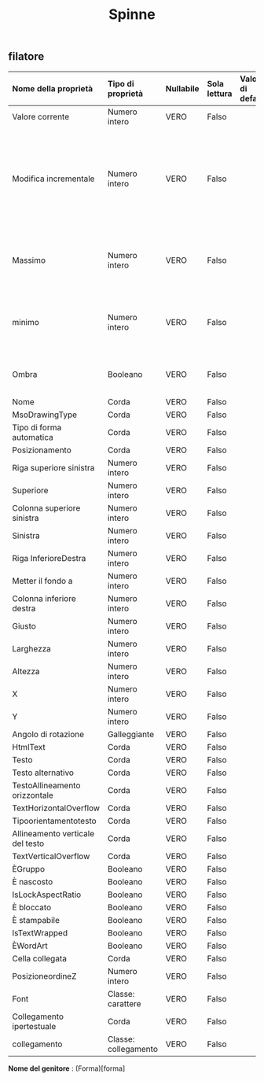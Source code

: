 ﻿---
title: Spinne
second_title: Aspose.Cells Cloud Documen
type: docs
url: /it/specification/model/spinner/
description: "Aspose.Cells Specifica modello Cloud: Spinner. Gestisci facilmente Excel e altri fogli di calcolo con funzionalità come apertura, generazione, modifica, divisione, unione, confronto e conversione"
weight: 50
---
## **filatore**

 

| Nome della proprietà| Tipo di proprietà| Nullabile| Sola lettura| Valore di default| Descrizione|
|:- |:- |:- |:- |:- |:- |
| Valore corrente| Numero intero| VERO| Falso|| Ottiene o imposta il valore corrente.|
| Modifica incrementale| Numero intero| VERO| Falso|| Ottiene o imposta la quantità di incremento della barra di scorrimento o della casella di selezione durante lo scorrimento di una riga.|
| Massimo| Numero intero| VERO| Falso|| Ottiene o imposta il valore massimo di una barra di scorrimento o di un intervallo di selezione.|
| minimo| Numero intero| VERO| Falso|| Ottiene o imposta il valore minimo di una barra di scorrimento o di un intervallo di selezione.|
| Ombra| Booleano| VERO| Falso|| Indica se la forma ha un'ombreggiatura 3D.|
| Nome| Corda| VERO| Falso|||
| MsoDrawingType| Corda| VERO| Falso|||
| Tipo di forma automatica| Corda| VERO| Falso|||
| Posizionamento| Corda| VERO| Falso|||
| Riga superiore sinistra| Numero intero| VERO| Falso|||
| Superiore| Numero intero| VERO| Falso|||
| Colonna superiore sinistra| Numero intero| VERO| Falso|||
| Sinistra| Numero intero| VERO| Falso|||
| Riga InferioreDestra| Numero intero| VERO| Falso|||
| Metter il fondo a| Numero intero| VERO| Falso|||
| Colonna inferiore destra| Numero intero| VERO| Falso|||
| Giusto| Numero intero| VERO| Falso|||
| Larghezza| Numero intero| VERO| Falso|||
| Altezza| Numero intero| VERO| Falso|||
| X| Numero intero| VERO| Falso|||
| Y| Numero intero| VERO| Falso|||
| Angolo di rotazione| Galleggiante| VERO| Falso|||
| HtmlText| Corda| VERO| Falso|||
| Testo| Corda| VERO| Falso|||
| Testo alternativo| Corda| VERO| Falso|||
| TestoAllineamento orizzontale| Corda| VERO| Falso|||
| TextHorizontalOverflow| Corda| VERO| Falso|||
| Tipoorientamentotesto| Corda| VERO| Falso|||
| Allineamento verticale del testo| Corda| VERO| Falso|||
| TextVerticalOverflow| Corda| VERO| Falso|||
| ÈGruppo| Booleano| VERO| Falso|||
| È nascosto| Booleano| VERO| Falso|||
| IsLockAspectRatio| Booleano| VERO| Falso|||
| È bloccato| Booleano| VERO| Falso|||
| È stampabile| Booleano| VERO| Falso|||
| IsTextWrapped| Booleano| VERO| Falso|||
| ÈWordArt| Booleano| VERO| Falso|||
| Cella collegata| Corda| VERO| Falso|||
| PosizioneordineZ| Numero intero| VERO| Falso|||
| Font| Classe: carattere| VERO| Falso|||
| Collegamento ipertestuale| Corda| VERO| Falso|||
| collegamento| Classe: collegamento| VERO| Falso|||

**Nome del genitore** : (Forma)[forma]